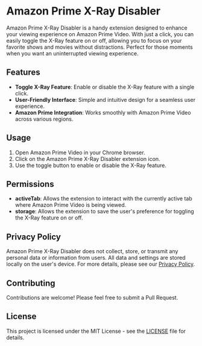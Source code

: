 # Amazon Prime X-Ray Disabler

Amazon Prime X-Ray Disabler is a handy extension designed to enhance your viewing experience on Amazon Prime Video. With just a click, you can easily toggle the X-Ray feature on or off, allowing you to focus on your favorite shows and movies without distractions. Perfect for those moments when you want an uninterrupted viewing experience.

## Features

- **Toggle X-Ray Feature**: Enable or disable the X-Ray feature with a single click.
- **User-Friendly Interface**: Simple and intuitive design for a seamless user experience.
- **Amazon Prime Integration**: Works smoothly with Amazon Prime Video across various regions.

## Usage

1. Open Amazon Prime Video in your Chrome browser.
2. Click on the Amazon Prime X-Ray Disabler extension icon.
3. Use the toggle button to enable or disable the X-Ray feature.

## Permissions

- **activeTab**: Allows the extension to interact with the currently active tab where Amazon Prime Video is being viewed.
- **storage**: Allows the extension to save the user's preference for toggling the X-Ray feature on or off.

## Privacy Policy

Amazon Prime X-Ray Disabler does not collect, store, or transmit any personal data or information from users. All data and settings are stored locally on the user's device. For more details, please see our [Privacy Policy](https://bir-tan.com/amazon-xray-disable.html).

## Contributing

Contributions are welcome! Please feel free to submit a Pull Request.

## License

This project is licensed under the MIT License - see the [LICENSE](LICENSE) file for details.
